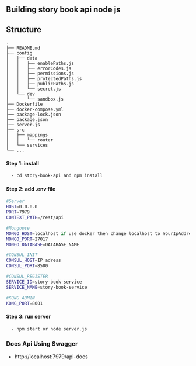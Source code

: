 ## Building story book api node js

## Structure
```
.
├── README.md
├── config
│   ├── data
│   │   ├── enablePaths.js
│   │   ├── errorCodes.js
│   │   ├── permissions.js
│   │   ├── protectedPaths.js
│   │   ├── publicPaths.js
│   │   └── secret.js
│   └── dev
│       └── sandbox.js
├── Dockerfile
├── docker-compose.yml
├── package-lock.json
├── package.json
├── server.js
├── src
│   ├── mappings
│   │   └── router
│   └── services
└── ...
```

#### Step 1: install
```sh
  - cd story-book-api and npm install
```

#### Step 2: add .env file
```bash
#Server
HOST=0.0.0.0
PORT=7979
CONTEXT_PATH=/rest/api

#Mongoose
MONGO_HOST=localhost if use docker then change localhost to YourIpAddress
MONGO_PORT=27017
MONGO_DATABASE=DATABASE_NAME

#CONSUL_INIT
CONSUL_HOST=IP adress
CONSUL_PORT=8500

#CONSUL_REGISTER
SERVICE_ID=story-book-service
SERVICE_NAME=story-book-service

#KONG ADMIN
KONG_PORT=8001
```
#### Step 3: run server
```bash
  - npm start or node server.js
```

### Docs Api Using Swagger
  - http://localhost:7979/api-docs